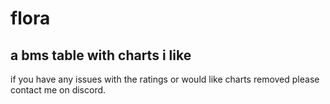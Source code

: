 # flora
## a bms table with charts i like
if you have any issues with the ratings or would like charts removed please contact me on discord.
